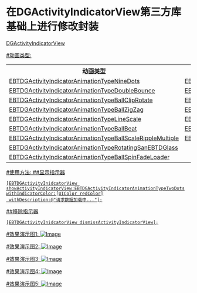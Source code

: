 # 在DGActivityIndicatorView第三方库基础上进行修改封装
<a href="https://github.com/gontovnik/DGActivityIndicatorView
">DGActivityIndicatorView</href>

#动画类型:
<table>
<tr>
 <th>动画类型</th>
 <th>动画类型</th>
 <th>动画类型</th>
 <th>动画类型</th>
</tr>
<tr>
   <td>EBTDGActivityIndicatorAnimationTypeNineDots</td>
   <td>EBTDGActivityIndicatorAnimationTypeTriplePulse</td>
   <td>EBTDGActivityIndicatorAnimationTypeFiveDots</td>
   <td>EBTDGActivityIndicatorAnimationTypeRotatingSquares</td>
</tr>

<tr>
       <td>EBTDGActivityIndicatorAnimationTypeDoubleBounce</td>
       <td>EBTDGActivityIndicatorAnimationTypeTwoDots</td>
       <td>EBTDGActivityIndicatorAnimationTypeThreeDots</td>
       <td>EBTDGActivityIndicatorAnimationTypeBallPulse</td>

</tr>

<tr>
<td>EBTDGActivityIndicatorAnimationTypeBallClipRotate</td>
<td>EBTDGActivityIndicatorAnimationTypeBallClipRotatePulse</td>
<td>EBTDGActivityIndicatorAnimationTypeBallClipRotateMultiple</td>
<td>EBTDGActivityIndicatorAnimationTypeBallRotate</td>

</tr>

<tr>
<td>EBTDGActivityIndicatorAnimationTypeBallZigZag</td>
<td>EBTDGActivityIndicatorAnimationTypeBallZigZagDeflect</td>
<td>EBTDGActivityIndicatorAnimationTypeBallTrianglePath</td>
<td>EBTDGActivityIndicatorAnimationTypeBallScale</td>

</tr>
<tr>
<td>EBTDGActivityIndicatorAnimationTypeLineScale</td>
<td>EBTDGActivityIndicatorAnimationTypeLineScaleParty</td>
<td>EBTDGActivityIndicatorAnimationTypeBallScaleMultiple</td>
<td>EBTDGActivityIndicatorAnimationTypeBallPulseSync</td>

</tr>

<tr>
<td>EBTDGActivityIndicatorAnimationTypeBallBeat</td>
<td>EBTDGActivityIndicatorAnimationTypeLineScalePulseOut</td>
<td>EBTDGActivityIndicatorAnimationTypeLineScalePulseOutRapid</td>
<td>EBTDGActivityIndicatorAnimationTypeBallScaleRipple</td>
</tr>
<tr>
<td>EBTDGActivityIndicatorAnimationTypeBallScaleRippleMultiple</td>
<td>EBTDGActivityIndicatorAnimationTypeTriangleSkewSpin</td>
<td>EBTDGActivityIndicatorAnimationTypeBallGridBeat</td>
<td>EBTDGActivityIndicatorAnimationTypeBallGridPulse</td>

</tr>
<tr>
<td>EBTDGActivityIndicatorAnimationTypeRotatingSanEBTDGlass<td>
<td>EBTDGActivityIndicatorAnimationTypeRotatingTrigons</td>
<td>EBTDGActivityIndicatorAnimationTypeTripleRings</td>
<td>EBTDGActivityIndicatorAnimationTypeCookieTerminator</td>

</tr>
<tr>
<td>EBTDGActivityIndicatorAnimationTypeBallSpinFadeLoader</td>
<td></td>
<td></td>
<td></td>
</tr>
</table>

#使用方法:
##显示指示器
```
[EBTDGActivityInidcatorView showActivityIndicatorView:EBTDGActivityIndicatorAnimationTypeTwoDots
withIndicatorColor:[UIColor redColor]
 withDescription:@"请求数据加载中..."];

```
##移除指示器
```
[EBTDGActivityInidcatorView dismissActivityIndicatorView];
```
#效果演示图1:
![Image](https://github.com/KBvsMJ/EBTActivityIndicatorViewDemo/blob/master/demogif/1.gif)



#效果演示图2:
![Image](https://github.com/KBvsMJ/EBTActivityIndicatorViewDemo/blob/master/demogif/2.gif)


#效果演示图3:
![Image](https://github.com/KBvsMJ/EBTActivityIndicatorViewDemo/blob/master/demogif/3.gif)

#效果演示图4:
![Image](https://github.com/KBvsMJ/EBTActivityIndicatorViewDemo/blob/master/demogif/4.gif)


#效果演示图5:
![Image](https://github.com/KBvsMJ/EBTActivityIndicatorViewDemo/blob/master/demogif/5.gif)
